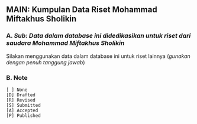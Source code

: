 ## MAIN: Kumpulan Data Riset Mohammad Miftakhus Sholikin

### A. *Sub: Data dalam database ini didedikasikan untuk riset dari saudara Mohammad Miftakhus Sholikin*
Silakan menggunakan data dalam database ini untuk riset lainnya (*gunakan dengan penuh tanggung jawab*)

### B. Note
```
[ ] None
[D] Drafted
[R] Revised
[S] Submitted
[A] Accepted
[P] Published
```
